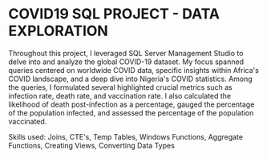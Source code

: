 # COVID19  SQL  PROJECT - DATA EXPLORATION
Throughout this project, I leveraged SQL Server Management Studio to delve into and analyze the global COVID-19 dataset. My focus spanned queries centered on worldwide COVID data, specific insights within Africa's COVID landscape, and a deep dive into Nigeria's COVID statistics. Among the queries, I formulated several highlighted crucial metrics such as infection rate, death rate, and vaccination rate. I also calculated the likelihood of death post-infection as a percentage, gauged the percentage of the population infected, and assessed the percentage of the population vaccinated.

Skills used: Joins, CTE's, Temp Tables, Windows Functions, Aggregate Functions, Creating Views, Converting Data Types
